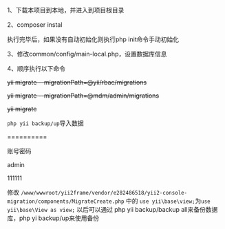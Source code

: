 1、下载本项目到本地，并进入到项目根目录

2、composer instal

   执行完毕后，如果没有自动初始化则执行php init命令手动初始化

3、修改common/config/main-local.php，设置数据库信息

4、顺序执行以下命令

~~yii migrate --migrationPath=@yii/rbac/migrations~~

~~yii migrate --migrationPath=@mdm/admin/migrations~~

~~yii migrate~~

`php yii backup/up`导入数据

==========

账号密码

admin

111111

修改
`/www/wwwroot/yii2frame/vendor/e282486518/yii2-console-migration/components/MigrateCreate.php`
中的
`use yii\base\view;`为`use yii\base\View as view;`
以后可以通过 php yii backup/backup all来备份数据库，php yi backup/up来使用备份
